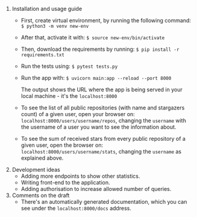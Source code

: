 1. Installation and usage guide
    - First, create virtual environment, by running the following command:
      `$ python3 -m venv new-env`
    - After that, activate it with:
      `$ source new-env/bin/activate`
    - Then, download the requirements by running:
      `$ pip install -r requirements.txt`
    - Run the tests using:
      `$ pytest tests.py`
    - Run the app with:
      `$ uvicorn main:app --reload --port 8000`

      The output shows the URL where the app is being served in your local machine - it's the `localhost:8000`
    - To see the list of all public repositories (with name and stargazers count) of a given user, open your browser on:
      `localhost:8000/users/username/repos`, changing the `username` with the username of a user you want to see
      the information about.
    - To see the sum of received stars from every public repository of a given user, open the browser on:
   `localhost:8000/users/username/stats`, changing the `username` as explained above.
2. Development ideas
   - Adding more endpoints to show other statistics. 
   - Writing front-end to the application.
   - Adding authorisation to increase allowed number of queries. 
3. Comments on the draft
   - There's an automatically generated documentation, which you can see under the `localhost:8000/docs` address.